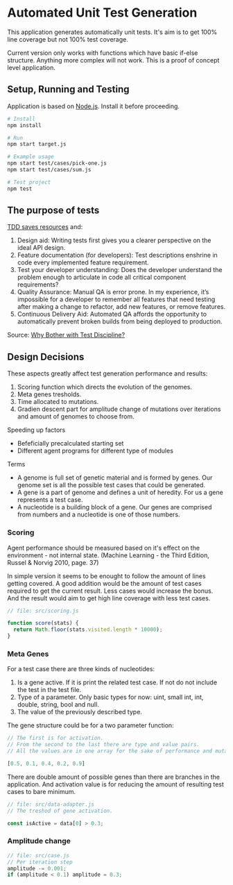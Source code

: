 
# Automated Unit Test Generation

This application generates automatically unit tests. It's aim is to get 100% line coverage but not 100% test coverage.

Current version only works with functions which have basic if-else structure. Anything more complex will not work. This is a proof of concept level application.


## Setup, Running and Testing

Application is based on [Node.js](https://nodejs.org/). Install it before proceeding.

```bash
# Install
npm install

# Run
npm start target.js

# Example usage
npm start test/cases/pick-one.js
npm start test/cases/sum.js

# Test project
npm test
```


## The purpose of tests

[TDD saves resources](https://www.computer.org/csdl/mags/so/2007/03/s3024.pdf) and:

  1. Design aid: Writing tests first gives you a clearer perspective on the ideal API design.
  2. Feature documentation (for developers): Test descriptions enshrine in code every implemented feature requirement.
  3. Test your developer understanding: Does the developer understand the problem enough to articulate in code all critical component requirements?
  4. Quality Assurance: Manual QA is error prone. In my experience, it’s impossible for a developer to remember all features that need testing after making a change to refactor, add new features, or remove features.
  5. Continuous Delivery Aid: Automated QA affords the opportunity to automatically prevent broken builds from being deployed to production.

Source: [Why Bother with Test Discipline?](https://medium.com/javascript-scene/what-every-unit-test-needs-f6cd34d9836d)

## Design Decisions

These aspects greatly affect test generation performance and results:
  1. Scoring function which directs the evolution of the genomes.
  2. Meta genes tresholds.
  3. Time allocated to mutations.
  4. Gradien descent part for amplitude change of mutations over iterations and amount of genomes to choose from.

Speeding up factors
  * Befeficially precalculated starting set
  * Different agent programs for different type of modules

Terms
  * A genome is full set of genetic material and is formed by genes. Our genome set is all the possible test cases that could be generated.
  * A gene is a part of genome and defines a unit of heredity. For us a gene represents a test case.
  * A nucleotide is a building block of a gene. Our genes are comprised from numbers and a nucleotide is one of those numbers.

### Scoring

Agent performance should be measured based on it's effect on the environment - not internal state. (Machine Learning - the Third Edition, Russel & Norvig 2010, page. 37)

In simple version it seems to be enought to follow the amount of lines getting covered. A good addition would be the amount of test cases required to get the current result. Less cases would increase the bonus. And the result would aim to get high line coverage with less test cases.

```js
// file: src/scoring.js

function score(stats) {
  return Math.floor(stats.visited.length * 10000);
}
```

### Meta Genes

For a test case there are three kinds of nucleotides:

1. Is a gene active. If it is print the related test case. If not do not include the test in the test file.
2. Type of a parameter. Only basic types for now: uint, small int, int, double, string, bool and null.
3. The value of the previously described type.

The gene structure could be for a two parameter function:

```js
// The first is for activation.
// From the second to the last there are type and value pairs.
// All the values are in one array for the sake of performance and mutation handling.

[0.5, 0.1, 0.4, 0.2, 0.9]
```

There are double amount of possible genes than there are branches in the application. And activation value is for reducing the amount of resulting test cases to bare minimum.

```js
// file: src/data-adapter.js
// The treshod of gene activation.

const isActive = data[0] > 0.3;
```

### Amplitude change

```js
// file: src/case.js
// Per iteration step
amplitude -= 0.001;
if (amplitude < 0.1) amplitude = 0.3;
```
